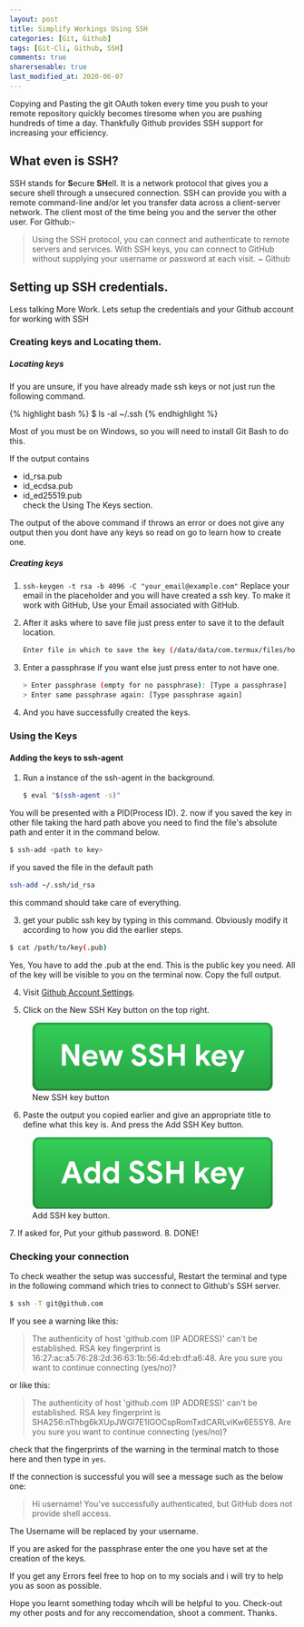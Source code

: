 ```yaml
---
layout: post
title: Simplify Workings Using SSH
categories: [Git, Github]
tags: [Git-Cli, Github, SSH]
comments: true
sharersenable: true
last_modified_at: 2020-06-07
---
```


<span class="first">C</span>opying and Pasting the git OAuth token every time you push to your remote repository quickly becomes tiresome when you are pushing hundreds of time a day. Thankfully Github provides SSH support for increasing your efficiency.

## What even is SSH?

SSH stands for **S**ecure **SH**ell. It is a network protocol that gives you a secure shell through a unsecured connection. SSH can provide you with a remote command-line and/or let you transfer data across a client-server network. The client most of the time being you and the server the other user. For Github:-

> Using the SSH protocol, you can connect and authenticate to remote servers and services. With SSH keys, you can connect to GitHub without supplying your username or password at each visit.
> ~ Github

## Setting up SSH credentials.

Less talking More Work. Lets setup the credentials and your Github account for working with SSH

### Creating keys and Locating them.

##### Locating keys

If you are unsure, if you have already made ssh keys or not just run the following command.

{% highlight bash %}
$ ls -al ~/.ssh
{% endhighlight %}

Most of you must be on Windows, so you will need to install Git Bash to do this.

If the output contains

- id_rsa.pub
- id_ecdsa.pub
- id_ed25519.pub  
  check the Using The Keys section.

The output of the above command if throws an error or does not give any output then you dont have any keys so read on go to learn how to create one.

##### Creating keys

1. `ssh-keygen -t rsa -b 4096 -C "your_email@example.com"`
   Replace your email in the placeholder and you will have created a ssh key. To make it work with GitHub, Use your Email associated with GitHub.
2. After it asks where to save file just press enter to save it to the default location.

   ```bash
   Enter file in which to save the key (/data/data/com.termux/files/home/.ssh/id_rsa):
   ```

3. Enter a passphrase if you want else just press enter to not have one.

   ```bash
   > Enter passphrase (empty for no passphrase): [Type a passphrase]
   > Enter same passphrase again: [Type passphrase again]
   ```

4. And you have successfully created the keys.

### Using the Keys

#### Adding the keys to ssh-agent

1. Run a instance of the ssh-agent in the background.

   ```bash
   $ eval "$(ssh-agent -s)"
   ```

You will be presented with a PID(Process ID). 2. now if you saved the key in other file taking the hard path above you need to find the file's absolute path and enter it in the command below.

```bash
$ ssh-add <path to key>
```

if you saved the file in the default path

```bash
ssh-add ~/.ssh/id_rsa
```

this command should take care of everything.

3. get your public ssh key by typing in this command. Obviously modify it according to how you did the earlier steps.

```bash
$ cat /path/to/key(.pub)
```

Yes, You have to add the .pub at the end. This is the public key you need. All of the key will be visible to you on the terminal now. Copy the full output.

4. Visit [Github Account Settings](https://github.com/settings/keys).

5. Click on the New SSH Key button on the top right.
<figure>
<img src="/assets/images/new-ssh-key.png" alt="new SSH key button">
<figcaption>New SSH key button</figcaption>
</figure>

6. Paste the output you copied earlier and give an appropriate title to define what this key is. And press the Add SSH Key button.
<figure>
<img src="/assets/images/new-ssh-key-add.png" alt="add SSH key button">
<figcaption> Add SSH key button.</figcaption>
</figure>
7. If asked for, Put your github password.
8. DONE!

### Checking your connection

To check weather the setup was successful, Restart the terminal and type in the following command which tries to connect to Github's SSH server.

```bash
$ ssh -T git@github.com
```

If you see a warning like this:

> The authenticity of host 'github.com (IP ADDRESS)' can't be established.
> RSA key fingerprint is 16:27:ac:a5:76:28:2d:36:63:1b:56:4d:eb:df:a6:48.
> Are you sure you want to continue connecting (yes/no)?

or like this:

> The authenticity of host 'github.com (IP ADDRESS)' can't be established.
> RSA key fingerprint is SHA256:nThbg6kXUpJWGl7E1IGOCspRomTxdCARLviKw6E5SY8.
> Are you sure you want to continue connecting (yes/no)?

check that the fingerprints of the warning in the terminal match to those here and then type in `yes`.

If the connection is successful you will see a message such as the below one:

> Hi username! You've successfully authenticated, but GitHub does not provide shell access.

The Username will be replaced by your username.

If you are asked for the passphrase enter the one you have set at the creation of the keys.

If you get any Errors feel free to hop on to my socials and i will try to help you as soon as possible.

Hope you learnt something today whcih will be helpful to you. Check-out my other posts and for any reccomendation, shoot a comment. Thanks.
